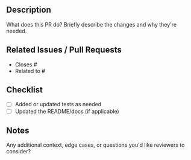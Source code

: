 ## Description

What does this PR do? Briefly describe the changes and why they're needed.

## Related Issues / Pull Requests

- Closes #
- Related to #

## Checklist

- [ ] Added or updated tests as needed
- [ ] Updated the README/docs (if applicable)

## Notes

Any additional context, edge cases, or questions you'd like reviewers to consider?
